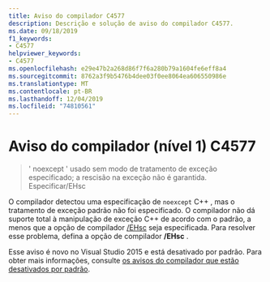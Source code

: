 ```yaml
---
title: Aviso do compilador C4577
description: Descrição e solução de aviso do compilador C4577.
ms.date: 09/18/2019
f1_keywords:
- C4577
helpviewer_keywords:
- C4577
ms.openlocfilehash: e29e47b2a268d86f7f6a280b79a1604fe6eff8a4
ms.sourcegitcommit: 8762a3f9b5476b4dee03f0ee8064ea606550986e
ms.translationtype: MT
ms.contentlocale: pt-BR
ms.lasthandoff: 12/04/2019
ms.locfileid: "74810561"
---
```

# <a name="compiler-warning-level-1-c4577"></a>Aviso do compilador (nível 1) C4577

> ' noexcept ' usado sem modo de tratamento de exceção especificado; a rescisão na exceção não é garantida. Especificar/EHsc

O compilador detectou uma especificação de `noexcept` C++ , mas o tratamento de exceção padrão não foi especificado. O compilador não dá suporte total à manipulação de exceção C++ de acordo com o padrão, a menos que a opção de compilador [/EHsc](../../build/reference/eh-exception-handling-model.md) seja especificada. Para resolver esse problema, defina a opção de compilador **/EHsc** .

Esse aviso é novo no Visual Studio 2015 e está desativado por padrão. Para obter mais informações, consulte [os avisos do compilador que estão desativados por padrão](../../preprocessor/compiler-warnings-that-are-off-by-default.md).
